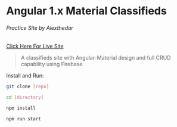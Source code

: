 # Angular 1.x Material Classifieds

###### Practice Site by Alexthedar

[Click Here For Live Site](link)

> A classifieds site with Angular-Material design and full CRUD capability using Firebase.


Install and Run:


```bash
git clone [repo]

cd [directory]

npm install

npm run start

```
